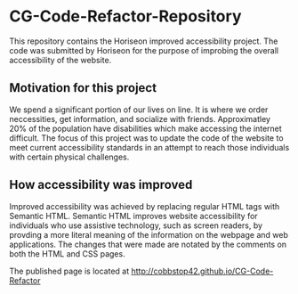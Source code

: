 # CG-Code-Refactor-Repository

This repository contains the Horiseon improved accessibility project.  The code was submitted by Horiseon for the purpose of improbing the overall accessibility of the website.

## Motivation for this project
We spend a significant portion of our lives on line.  It is where we order neccessities, get information, and socialize with friends.  Approximatley 20% of the population have disabilities which make accessing the internet difficult.  The focus of this project was to update the code of the website to meet current accessibility standards in an attempt to reach those individuals with certain physical challenges.

## How accessibility was improved
Improved accessibility was achieved by replacing regular HTML tags with Semantic HTML.  Semantic HTML improves website accessibility for individuals who use assistive technology, such as screen readers, by provding a more literal meaning of the information on the webpage and web applications.  The changes that were made are notated by the comments on both the HTML and CSS  pages.  

The published page is located at http://cobbstop42.github.io/CG-Code-Refactor





